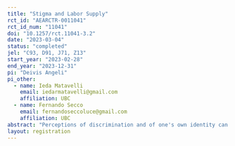 ```yaml
---
title: "Stigma and Labor Supply"
rct_id: "AEARCTR-0011041"
rct_id_num: "11041"
doi: "10.1257/rct.11041-3.2"
date: "2023-03-04"
status: "completed"
jel: "C93, D91, J71, Z13"
start_year: "2023-02-28"
end_year: "2023-12-31"
pi: "Deivis Angeli"
pi_other:
  - name: Ieda Matavelli
    email: iedarmatavelli@gmail.com
    affiliation: UBC
  - name: Fernando Secco
    email: fernandoseccoluce@gmail.com
    affiliation: UBC
abstract: "Perceptions of discrimination and of one's own identity can affect how jobseekers behave. We outline a 3-stage labor market experiment in a Brazilian slum (where home address is a stigma, a mark used to discriminate) to understand how jobseekers behave in the labor market in response to changes the salience of their stigma."
layout: registration
---
```


